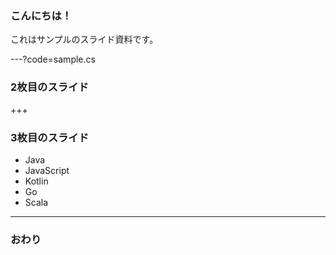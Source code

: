 ### こんにちは！

これはサンプルのスライド資料です。

---?code=sample.cs

### 2枚目のスライド

+++

### 3枚目のスライド

- Java
- JavaScript
- Kotlin
- Go
- Scala

---

### おわり
